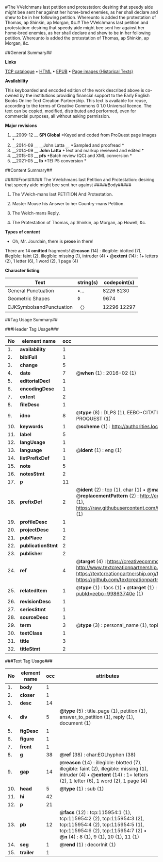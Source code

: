 #The VVelchmans last petition and protestation: desiring that speedy aide might bee sent her against her home-bred enemies, as her shall declare and shew to be in her following petition. Whereunto is added the protestation of Thomas, ap Shinkin, ap Morgan, &c.#
The VVelchmans last petition and protestation: desiring that speedy aide might bee sent her against her home-bred enemies, as her shall declare and shew to be in her following petition. Whereunto is added the protestation of Thomas, ap Shinkin, ap Morgan, &c.

##General Summary##

**Links**

[TCP catalogue](http://www.ota.ox.ac.uk/tcp/)  • 
[HTML](http://tei.it.ox.ac.uk/tcp/Texts-HTML/free/A96/A96193.html)  • 
[EPUB](http://tei.it.ox.ac.uk/tcp/Texts-EPUB/free/A96/A96193.epub) • 
[Page images (Historical Texts)](https://historicaltexts.jisc.ac.uk/eebo-99863740e)

**Availability**

This keyboarded and encoded edition of the work described above is co-owned by the
    institutions providing financial support to the Early English Books Online Text Creation
    Partnership. This text is available for reuse, according to the terms of  Creative Commons 0 1.0 Universal
    licence. The text can be copied, modified, distributed and performed, even for commercial
    purposes, all without asking permission.

**Major revisions**

1. __2009-12 __ __SPi Global__ *Keyed and coded from ProQuest page images *
1. __2014-09 __ __John Latta __ *Sampled and proofread *
1. __2014-09 __ __John Latta__ *Text and markup reviewed and edited *
1. __2015-03 __ __pfs__ *Batch review (QC) and XML conversion *
1. __2021-05 __ __lb__ *TEI P5 conversion *

##Content Summary##

#####Front#####
The VVelchmans last Petition and Protestation: desiring that speedy aide might bee sent her against 
#####Body#####

1. The VVelch-mans last PETITION And Protestation.

1. Master Mouse his Answer to her Country-mans Petition.

1. The Welch-mans Reply.

1. The Protestation of Thomas, ap Shinkin, ap Morgan, ap Howell, &c.

**Types of content**

  * Oh, Mr. Jourdain, there is **prose** in there!

There are 14 **omitted** fragments! 
 @__reason__ (14) : illegible: blotted (7), illegible: faint (2), illegible: missing (1), intruder (4)  •  @__extent__ (14) : 1+ letters (2), 1 letter (6), 1 word (2), 1 page (4)

**Character listing**


|Text|string(s)|codepoint(s)|
|---|---|---|
|General Punctuation|•…|8226 8230|
|Geometric Shapes|◊|9674|
|CJKSymbolsandPunctuation|〈〉|12296 12297|

##Tag Usage Summary##

###Header Tag Usage###

|No|element name|occ|attributes|
|---|---|---|---|
|1.|__availability__|1||
|2.|__biblFull__|1||
|3.|__change__|5||
|4.|__date__|7| @__when__ (1) : 2016-02 (1)|
|5.|__editorialDecl__|1||
|6.|__encodingDesc__|1||
|7.|__extent__|2||
|8.|__fileDesc__|1||
|9.|__idno__|8| @__type__ (8) : DLPS (1), EEBO-CITATION (1), VID (1), EEBO-PROQUEST (1), STC (3), PROQUEST (1)|
|10.|__keywords__|1| @__scheme__ (1) : http://authorities.loc.gov/ (1)|
|11.|__label__|5||
|12.|__langUsage__|1||
|13.|__language__|1| @__ident__ (1) : eng (1)|
|14.|__listPrefixDef__|1||
|15.|__note__|5||
|16.|__notesStmt__|2||
|17.|__p__|11||
|18.|__prefixDef__|2| @__ident__ (2) : tcp (1), char (1)  •  @__matchPattern__ (2) : ([0-9\-]+):([0-9IVX]+) (1), (.+) (1)  •  @__replacementPattern__ (2) : http://eebo.chadwyck.com/downloadtiff?vid=$1&page=$2 (1), https://raw.githubusercontent.com/textcreationpartnership/Texts/master/tcpchars.xml#$1 (1)|
|19.|__profileDesc__|1||
|20.|__projectDesc__|1||
|21.|__pubPlace__|2||
|22.|__publicationStmt__|2||
|23.|__publisher__|2||
|24.|__ref__|4| @__target__ (4) : https://creativecommons.org/publicdomain/zero/1.0/ (1), http://www.textcreationpartnership.org/docs/. (1), https://textcreationpartnership.org/faq/#faq05 (1), https://github.com/textcreationpartnership (1)|
|25.|__relatedItem__|1| @__type__ (1) : facs (1)  •  @__target__ (1) : https://data.historicaltexts.jisc.ac.uk/view?pubId=eebo-99863740e (1)|
|26.|__revisionDesc__|1||
|27.|__seriesStmt__|1||
|28.|__sourceDesc__|1||
|29.|__term__|3| @__type__ (3) : personal_name (1), topical_term (2)|
|30.|__textClass__|1||
|31.|__title__|3||
|32.|__titleStmt__|2||


###Text Tag Usage###

|No|element name|occ|attributes|
|---|---|---|---|
|1.|__body__|1||
|2.|__closer__|1||
|3.|__desc__|14||
|4.|__div__|5| @__type__ (5) : title_page (1), petition (1), answer_to_petition (1), reply (1), document (1)|
|5.|__figDesc__|1||
|6.|__figure__|1||
|7.|__front__|1||
|8.|__g__|38| @__ref__ (38) : char:EOLhyphen (38)|
|9.|__gap__|14| @__reason__ (14) : illegible: blotted (7), illegible: faint (2), illegible: missing (1), intruder (4)  •  @__extent__ (14) : 1+ letters (2), 1 letter (6), 1 word (2), 1 page (4)|
|10.|__head__|5| @__type__ (1) : sub (1)|
|11.|__hi__|42||
|12.|__p__|21||
|13.|__pb__|12| @__facs__ (12) : tcp:115954:1 (1), tcp:115954:2 (2), tcp:115954:3 (2), tcp:115954:4 (2), tcp:115954:5 (1), tcp:115954:6 (2), tcp:115954:7 (2)  •  @__n__ (4) : 8 (1), 9 (1), 10 (1), 11 (1)|
|14.|__seg__|1| @__rend__ (1) : decorInit (1)|
|15.|__trailer__|1||
